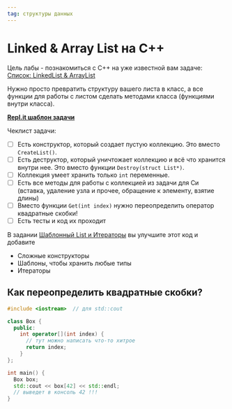 ```yaml
---
tag: структуры данных
---
```


# Linked & Array List на С++

Цель лабы - познакомиться с С++ на уже известной вам задаче:  [Список: LinkedList & ArrayList](/tasks_1/Список-LinkedList-&-ArrayList.md)

Нужно просто превратить структуру вашего листа в класс, а все функции для работы с листом сделать методами класса (функциями внутри класса).

[**Repl.it шаблон задачи**](https://repl.it/@IlyaSiganov/ListCPP#main.cpp)

Чеклист задачи:

- [ ]  Есть конструктор, который создает пустую коллекцию. Это вместо `CreateList()`.
- [ ]  Есть деструктор, который уничтожает коллекцию и всё что хранится внутри нее. Это вместо функции `Destroy(struct List*)`.
- [ ]  Коллекция умеет хранить только `int` переменные.
- [ ]  Есть все методы для работы с коллекцией из задачи для Си (вставка, удаление узла и прочее, обращение к элементу, взятие длины)
- [ ]  Вместо функции `Get(int index)` нужно переопределить оператор квадратные скобки!
- [ ]  Есть тесты и код их проходит

В задании [Шаблонный List и Итераторы](/tasks_2/Шаблонный-List-и-Итераторы.md)  вы улучшите этот код и добавите

- Сложные конструкторы
- Шаблоны, чтобы хранить любые типы
- Итераторы

## Как переопределить квадратные скобки?

```cpp
#include <iostream>  // для std::cout

class Box {
  public: 
    int operator[](int index) {
      // тут можно написать что-то хитрое
      return index;
    }
};

int main() {
  Box box;
  std::cout << box[42] << std::endl;
  // выведет в консоль 42 !!!
}
```

